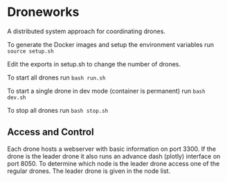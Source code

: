 # Droneworks
A distributed system approach for coordinating drones.

To generate the Docker images and setup the environment variables run
```source setup.sh```

Edit the exports in setup.sh to change the number of drones.

To start all drones run ```bash run.sh```

To start a single drone in dev mode (container is permanent) run ```bash dev.sh```

To stop all drones run ```bash stop.sh```

## Access and Control
Each drone hosts a webserver with basic information on port 3300. If the drone 
is the leader drone it also runs an advance dash (plotly) interface on port 8050.
To determine which node is the leader drone access one of the regular drones. 
The leader drone is given in the node list.
